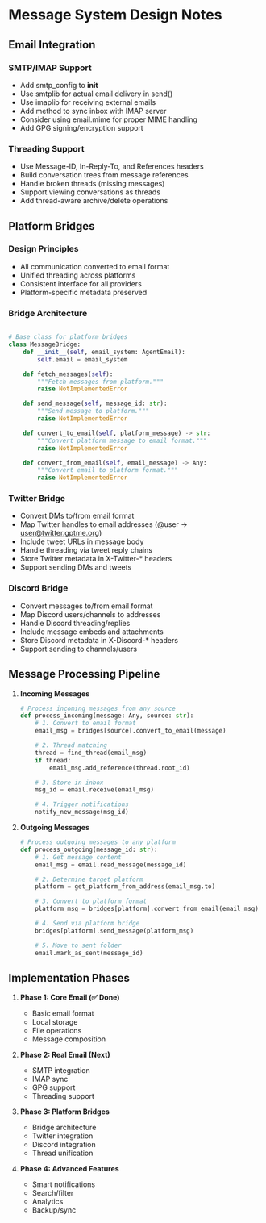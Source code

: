# Message System Design Notes

## Email Integration

### SMTP/IMAP Support
- Add smtp_config to __init__
- Use smtplib for actual email delivery in send()
- Use imaplib for receiving external emails
- Add method to sync inbox with IMAP server
- Consider using email.mime for proper MIME handling
- Add GPG signing/encryption support

### Threading Support
- Use Message-ID, In-Reply-To, and References headers
- Build conversation trees from message references
- Handle broken threads (missing messages)
- Support viewing conversations as threads
- Add thread-aware archive/delete operations

## Platform Bridges

### Design Principles
- All communication converted to email format
- Unified threading across platforms
- Consistent interface for all providers
- Platform-specific metadata preserved

### Bridge Architecture
```python

# Base class for platform bridges
class MessageBridge:
    def __init__(self, email_system: AgentEmail):
        self.email = email_system

    def fetch_messages(self):
        """Fetch messages from platform."""
        raise NotImplementedError

    def send_message(self, message_id: str):
        """Send message to platform."""
        raise NotImplementedError

    def convert_to_email(self, platform_message) -> str:
        """Convert platform message to email format."""
        raise NotImplementedError

    def convert_from_email(self, email_message) -> Any:
        """Convert email to platform format."""
        raise NotImplementedError
```

### Twitter Bridge
- Convert DMs to/from email format
- Map Twitter handles to email addresses (@user -> user@twitter.gptme.org)
- Include tweet URLs in message body
- Handle threading via tweet reply chains
- Store Twitter metadata in X-Twitter-* headers
- Support sending DMs and tweets

### Discord Bridge
- Convert messages to/from email format
- Map Discord users/channels to addresses
- Handle Discord threading/replies
- Include message embeds and attachments
- Store Discord metadata in X-Discord-* headers
- Support sending to channels/users

## Message Processing Pipeline

1. **Incoming Messages**
   ```python
   # Process incoming messages from any source
   def process_incoming(message: Any, source: str):
       # 1. Convert to email format
       email_msg = bridges[source].convert_to_email(message)

       # 2. Thread matching
       thread = find_thread(email_msg)
       if thread:
           email_msg.add_reference(thread.root_id)

       # 3. Store in inbox
       msg_id = email.receive(email_msg)

       # 4. Trigger notifications
       notify_new_message(msg_id)
   ```

2. **Outgoing Messages**
   ```python
   # Process outgoing messages to any platform
   def process_outgoing(message_id: str):
       # 1. Get message content
       email_msg = email.read_message(message_id)

       # 2. Determine target platform
       platform = get_platform_from_address(email_msg.to)

       # 3. Convert to platform format
       platform_msg = bridges[platform].convert_from_email(email_msg)

       # 4. Send via platform bridge
       bridges[platform].send_message(platform_msg)

       # 5. Move to sent folder
       email.mark_as_sent(message_id)
   ```

## Implementation Phases

1. **Phase 1: Core Email (✅ Done)**
   - Basic email format
   - Local storage
   - File operations
   - Message composition

2. **Phase 2: Real Email (Next)**
   - SMTP integration
   - IMAP sync
   - GPG support
   - Threading support

3. **Phase 3: Platform Bridges**
   - Bridge architecture
   - Twitter integration
   - Discord integration
   - Thread unification

4. **Phase 4: Advanced Features**
   - Smart notifications
   - Search/filter
   - Analytics
   - Backup/sync
